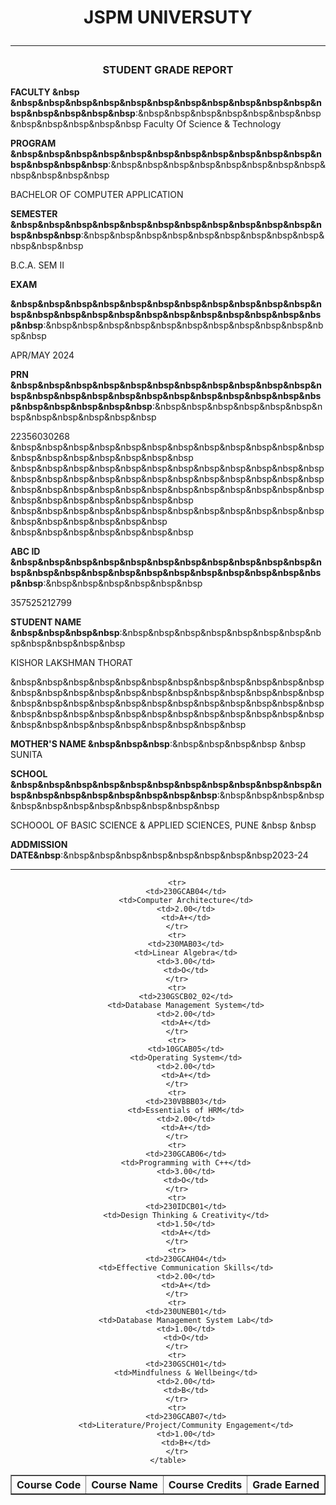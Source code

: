 <!DOCTYPE html>
<html>
<head>
<h1 align = "center" ><b>JSPM UNIVERSUTY</b></head><br><hr>
<head><h3 align = "center"><b> STUDENT GRADE REPORT</b></head><br></h3>
<body>



<b>FACULTY &nbsp &nbsp&nbsp&nbsp&nbsp&nbsp&nbsp&nbsp&nbsp&nbsp&nbsp&nbsp&nbsp&nbsp&nbsp&nbsp&nbsp</b>:&nbsp&nbsp&nbsp&nbsp&nbsp&nbsp&nbsp&nbsp&nbsp&nbsp&nbsp&nbsp
Faculty Of Science & Technology<br>

<b>PROGRAM
&nbsp&nbsp&nbsp&nbsp&nbsp&nbsp&nbsp&nbsp&nbsp&nbsp&nbsp&nbsp&nbsp&nbsp&nbsp</b>:&nbsp&nbsp&nbsp&nbsp&nbsp&nbsp&nbsp&nbsp&nbsp&nbsp&nbsp&nbsp


BACHELOR OF COMPUTER APPLICATION<br>

<b>SEMESTER
&nbsp&nbsp&nbsp&nbsp&nbsp&nbsp&nbsp&nbsp&nbsp&nbsp&nbsp&nbsp&nbsp&nbsp</b>:&nbsp&nbsp&nbsp&nbsp&nbsp&nbsp&nbsp&nbsp&nbsp&nbsp&nbsp&nbsp

B.C.A. SEM II<br>

<b>EXAM

&nbsp&nbsp&nbsp&nbsp&nbsp&nbsp&nbsp&nbsp&nbsp&nbsp&nbsp&nbsp&nbsp&nbsp&nbsp&nbsp&nbsp&nbsp&nbsp&nbsp&nbsp&nbsp&nbsp&nbsp</b>:&nbsp&nbsp&nbsp&nbsp&nbsp&nbsp&nbsp&nbsp&nbsp&nbsp&nbsp&nbsp

APR/MAY 2024<br>

<b>PRN
&nbsp&nbsp&nbsp&nbsp&nbsp&nbsp&nbsp&nbsp&nbsp&nbsp&nbsp&nbsp&nbsp&nbsp&nbsp&nbsp&nbsp&nbsp&nbsp&nbsp&nbsp&nbsp&nbsp&nbsp&nbsp&nbsp&nbsp&nbsp</b>:&nbsp&nbsp&nbsp&nbsp&nbsp&nbsp&nbsp&nbsp&nbsp&nbsp&nbsp&nbsp

22356030268
&nbsp&nbsp&nbsp&nbsp&nbsp&nbsp&nbsp&nbsp&nbsp&nbsp&nbsp&nbsp&nbsp&nbsp&nbsp&nbsp&nbsp&nbsp&nbsp
&nbsp&nbsp&nbsp&nbsp&nbsp&nbsp&nbsp&nbsp&nbsp&nbsp&nbsp&nbsp&nbsp&nbsp&nbsp&nbsp&nbsp&nbsp&nbsp&nbsp&nbsp&nbsp&nbsp&nbsp&nbsp&nbsp&nbsp&nbsp&nbsp&nbsp&nbsp&nbsp&nbsp&nbsp&nbsp&nbsp&nbsp&nbsp&nbsp&nbsp&nbsp&nbsp&nbsp
&nbsp&nbsp&nbsp&nbsp&nbsp&nbsp&nbsp&nbsp&nbsp&nbsp&nbsp&nbsp&nbsp&nbsp&nbsp&nbsp&nbsp&nbsp</b> &nbsp&nbsp&nbsp&nbsp&nbsp&nbsp&nbsp

<b>ABC ID &nbsp&nbsp&nbsp&nbsp&nbsp&nbsp&nbsp&nbsp&nbsp&nbsp&nbsp&nbsp&nbsp&nbsp&nbsp&nbsp&nbsp&nbsp&nbsp&nbsp&nbsp&nbsp&nbsp&nbsp</b>:&nbsp&nbsp&nbsp&nbsp&nbsp&nbsp

357525212799<br>

<b>STUDENT NAME &nbsp&nbsp&nbsp&nbsp</b>:&nbsp&nbsp&nbsp&nbsp&nbsp&nbsp&nbsp&nbsp&nbsp&nbsp&nbsp&nbsp

KISHOR LAKSHMAN THORAT 

&nbsp&nbsp&nbsp&nbsp&nbsp&nbsp&nbsp&nbsp&nbsp&nbsp&nbsp&nbsp&nbsp&nbsp&nbsp&nbsp&nbsp&nbsp&nbsp&nbsp&nbsp&nbsp&nbsp&nbsp&nbsp&nbsp&nbsp&nbsp&nbsp&nbsp&nbsp&nbsp&nbsp&nbsp&nbsp&nbsp&nbsp&nbsp&nbsp&nbsp&nbsp&nbsp&nbsp&nbsp&nbsp&nbsp&nbsp&nbsp&nbsp&nbsp&nbsp&nbsp&nbsp&nbsp&nbsp&nbsp&nbsp

<b>MOTHER'S NAME &nbsp&nbsp&nbsp</b>:&nbsp&nbsp&nbsp&nbsp &nbsp
SUNITA<br>

<b>SCHOOL &nbsp&nbsp&nbsp&nbsp&nbsp&nbsp&nbsp&nbsp&nbsp&nbsp&nbsp&nbsp&nbsp&nbsp&nbsp&nbsp&nbsp&nbsp&nbsp</b>:&nbsp&nbsp&nbsp&nbsp&nbsp&nbsp&nbsp&nbsp&nbsp&nbsp&nbsp&nbsp

SCHOOOL OF BASIC SCIENCE & APPLIED SCIENCES, PUNE
&nbsp &nbsp

<B>ADDMISSION DATE&nbsp</B>:&nbsp&nbsp&nbsp&nbsp&nbsp&nbsp&nbsp&nbsp2023-24<br><hr>
</p>

<p align ="center">

<table border="1"
<tr>
            <th>Course Code</th>
            <th>Course Name</th>
            <th>Course Credits</th>
            <th>Grade Earned</th>
        </tr>

        <tr>
            <td>230GCAB04</td>
            <td>Computer Architecture</td>
            <td>2.00</td>
            <td>A+</td>
        </tr>
        <tr>
            <td>230MAB03</td>
            <td>Linear Algebra</td>
            <td>3.00</td>
            <td>O</td>
        </tr>
        <tr>
            <td>230GSCB02_02</td>
            <td>Database Management System</td>
            <td>2.00</td>
            <td>A+</td>
        </tr>
        <tr>
            <td>10GCAB05</td>
            <td>Operating System</td>
            <td>2.00</td>
            <td>A+</td>
        </tr>
        <tr>
            <td>230VBBB03</td>
            <td>Essentials of HRM</td>
            <td>2.00</td>
            <td>A+</td>
        </tr>
        <tr>
            <td>230GCAB06</td>
            <td>Programming with C++</td>
            <td>3.00</td>
            <td>O</td>
        </tr>
        <tr>
            <td>230IDCB01</td>
            <td>Design Thinking & Creativity</td>
            <td>1.50</td>
            <td>A+</td>
        </tr>
        <tr>
            <td>230GCAH04</td>
            <td>Effective Communication Skills</td>
            <td>2.00</td>
            <td>A+</td>
        </tr>
        <tr>
            <td>230UNEB01</td>
            <td>Database Management System Lab</td>
            <td>1.00</td>
            <td>O</td>
        </tr>
        <tr>
            <td>230GSCH01</td>
            <td>Mindfulness & Wellbeing</td>
            <td>2.00</td>
            <td>B</td>
        </tr>
        <tr>
            <td>230GCAB07</td>
            <td>Literature/Project/Community Engagement</td>
            <td>1.00</td>
            <td>B+</td>
        </tr>
    </table>

</body>
</html>
